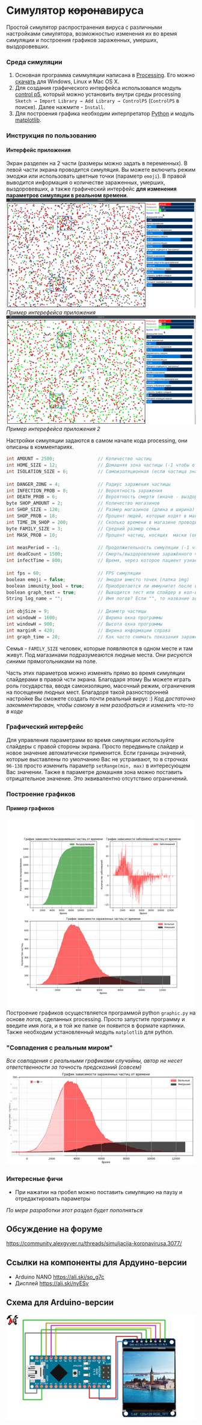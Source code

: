 # Симулятор ~~корона~~вируса
Простой симулятор распространения вируса с различными настройками симулятора, возможностью изменения их во время симуляции и построения графиков зараженных, умерших, выздоровевших.
### Среда симуляции
1) Основная программа симмуляции написана в [Processing](https://processing.org "Официальный сайт"). Его можно [скачать](https://processing.org/download "Скачать с официального сайта") для Windows, Linux и Mac OS X. 
2) Для создания графического интерфейса использовался модуль [control p5](https://github.com/sojamo/controlp5 "ссылка на github"), который можно установить внутри среды processing `Sketch → Import Library → Add Library → ControlP5` (`ControlP5` в поиске). Далее нажмите - `Install`.
3) Для построения графика необходим интерпретатор [Python](https://www.python.org "Официальный сайт") и модуль [matplotlib](https://pypi.org/project/matplotlib "Установить").
### Инструкция по пользованию
#### Интерфейс приложения
Экран разделен на 2 части (размеры можно задать в переменных). В левой части экрана проводится симуляция. Вы можете включить режим эмоджи или использовать цветные точки (параметр `emoji`). В правой выводится информация о количестве зараженных, умерших, выздоровевших, а также графический интерфейс **для изменения параметров симуляции в реальном времени**.
![Интерфейс](Processing/Processing_johnybarrow/COVID19/examples/interface.png)
*Пример интерефейса приложения*
![Интерфейс2](Processing/Processing_johnybarrow/COVID19/examples/interface2.png)
*Пример интерефейса приложения 2*

Настройки симуляции задаются в самом начале кода processing, они описаны в комментариях.
``` c
int AMOUNT = 2500;                // Количество частиц
int HOME_SIZE = 12;               // Домашняя зона частицы (-1 чтобы отключить)
int ISOLATION_SIZE = 6;           // Самоизоляционная (если частица знает) зона частицы (-1 чтобы отключить)

int DANGER_ZONE = 4;              // Радиус заражения частицы
int INFECTION_PROB = 8;           // Вероятность заражения
int DEATH_PROB = 6;               // Вероятность смерти (иначе - выздоровление)
byte SHOP_AMOUNT = 2;             // Количество магазинов
int SHOP_SIZE = 120;              // Размер магазинов (длина и ширина)
int SHOP_PROB = 18;               // Процент людей, которые ходят в магазины
int TIME_IN_SHOP = 200;           // Сколько времени в магазине проводит частица
byte FAMILY_SIZE = 3;             // Средний размер семьи
int MASK_PROB = 10;               // Процент частиц, носящих  маски (они заражаются, но носят маски и не заражают других)

int measPeriod = -1;              // Продолжительность симуляции (-1 чтобы отключить)
int deadCount = 1500;             // Смерть/выздоровление заражённого через (-1 чтобы отключить) 
int infectTime = 800;             // Время, через которое пациент узнает, что он болен 

int fps = 60;                     // FPS симуляции
boolean emoji = false;            // Эмодзи вместо точек (папка img)
boolean immunity_bool = true;     // Приобретается ли иммунитет после выздоровления?
boolean graph_text = true;        // Выводится тест или слайдер в кол-ве зараженных/выздоровевших ... (true - слайдер)
String log_name = "";             // Имя логов? Если "", то название автоматическое

int objSize = 9;                  // Диаметр частицы
int windowW = 1600;               // Ширина окна программы
int windowH = 900;                // Высота окна программы
int marginR = 420;                // Ширина информации справа
int graph_time = 20;              // Как часто снимать показания зараженных
```
Семья - `FAMILY_SIZE` человек, которые появляются в одном месте и там живут.
Под магазинами подразумеаются людные места. Они рисуются синими прямогольниками на поле.

Часть этих параметров можно изменять прямо во время симуляции слайдерами в правой чсти экрана. Благодаря этому Вы можете играть роль государства, вводя самоизоляцию, масочный режим, ограничения на посещение людных мест. Благадоря такой разносторонней настройке Вы сможете создать почти реальный вирус :)
*Код достаточно закомментирован, чтобы самому в нем разобраться и изменить что-то в коде*

### Графический интерфейс
Для управления параметрами во время симуляции используйте слайдеры с правой стороны экрана. Просто передвиньте слайдер и новое значение автоматически применится. Если границы значений, которые выставлены по умолчанию Вас не устраивают, то в строчках `96-138` просто изменить параметр `setRange(min, max)` в интересующем Вас значении. Также в параметре домашняя зона можно поставить отрицательное значение. Это эквивалентно отсутствию ограничений.
### Построение графиков
#### Пример графиков
![Пример лога](Processing/Processing_johnybarrow/COVID19/examples/log_example.png)
Построение графиков осуществляется программой python `graphic.py` на основе логов, сделанных processing. Просто запустите программу  и введите имя лога, и в той же папке он появится в формате картинки. Также необходим установленный модуль `matplotlib` для python. 
### "Совпадения с реальным миром"
*Все совпадения с реальными графиками случайны, автор не несет ответственности за точность предсказний (совсем)*
![Пример совпедения](Processing/Processing_johnybarrow/COVID19/examples/korel.png)
### Интересные фичи
- При нажатии на пробел можно поставить симуляцию на паузу и отредактировать параметры

*По мере разработки этот раздел будет пополняться*

## Обсуждение на форуме
https://community.alexgyver.ru/threads/simuljacija-koronavirusa.3077/

## Ссылки на компоненты для Ардуино-версии
- Arduino NANO https://ali.ski/so_g7c
- Дисплей https://ali.ski/nyESv

## Схема для Arduino-версии
![SCHEME](Arduino/schemes/scheme.jpg)
